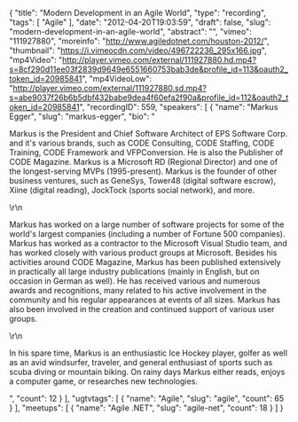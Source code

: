 {
  "title": "Modern Development in an Agile World",
  "type": "recording",
  "tags": [
    "Agile"
  ],
  "date": "2012-04-20T19:03:59",
  "draft": false,
  "slug": "modern-development-in-an-agile-world",
  "abstract": "",
  "vimeo": "111927880",
  "moreinfo": "http://www.agiledotnet.com/houston-2012/",
  "thumbnail": "https://i.vimeocdn.com/video/496722236_295x166.jpg",
  "mp4Video": "http://player.vimeo.com/external/111927880.hd.mp4?s=8cf290d11ee03f2839d9649e6551660753bab3de&profile_id=113&oauth2_token_id=20985841",
  "mp4VideoLow": "http://player.vimeo.com/external/111927880.sd.mp4?s=abe9037f26b6b5dbf432babe9dea4f60efa2f90a&profile_id=112&oauth2_token_id=20985841",
  "recordingID": 559,
  "speakers": [
    {
      "name": "Markus Egger",
      "slug": "markus-egger",
      "bio": "<p>Markus is the President and Chief Software Architect of EPS Software Corp. and it's various brands, such as CODE Consulting, CODE Staffing, CODE Training, CODE Framework and VFPConversion. He is also the Publisher of CODE Magazine. Markus is a Microsoft RD (Regional Director) and one of the longest-serving MVPs (1995-present). Markus is the founder of other business ventures, such as GeneSys, Tower48 (digital software escrow), Xiine (digital reading), JockTock (sports social network), and more.</p>\r\n<p>Markus has worked on a large number of software projects for some of the world's largest companies (including a number of Fortune 500 companies). Markus has worked as a contractor to the Microsoft Visual Studio team, and has worked closely with various product groups at Microsoft. Besides his activities around CODE Magazine, Markus has been published extensively in practically all large industry publications (mainly in English, but on occasion in German as well). He has received various and numerous awards and recognitions, many related to his active involvement in the community and his regular appearances at events of all sizes. Markus has also been involved in the creation and continued support of various user groups.</p>\r\n<p>In his spare time, Markus is an enthusiastic Ice Hockey player, golfer as well as an avid windsurfer, traveler, and general enthusiast of sports such as scuba diving or mountain biking. On rainy days Markus either reads, enjoys a computer game, or researches new technologies.</p>",
      "count": 12
    }
  ],
  "ugtvtags": [
    {
      "name": "Agile",
      "slug": "agile",
      "count": 65
    }
  ],
  "meetups": [
    {
      "name": "Agile .NET",
      "slug": "agile-net",
      "count": 18
    }
  ]
}